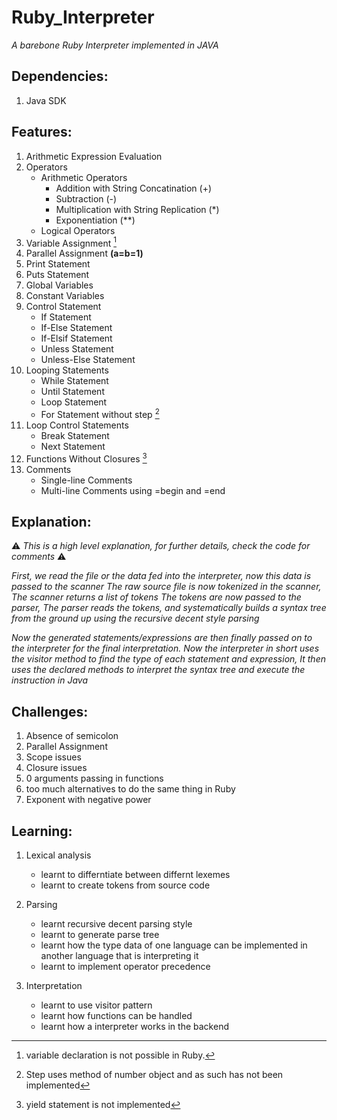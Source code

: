 # Ruby_Interpreter
*A barebone Ruby Interpreter implemented in JAVA*

## **Dependencies:**  
1. Java SDK

## **Features:**
1. Arithmetic Expression Evaluation
2. Operators
    - Arithmetic Operators
        - Addition with String Concatination (+) 
        - Subtraction (-)
        - Multiplication with String Replication (*)
        - Exponentiation (**) 
    - Logical Operators
3. Variable Assignment [^1]
4. Parallel Assignment **(a=b=1)**
5. Print Statement
6. Puts Statement
7. Global Variables
8. Constant Variables
9. Control Statement
    - If Statement
    - If-Else Statement
    - If-Elsif Statement
    - Unless Statement
    - Unless-Else Statement
10. Looping Statements
    - While Statement
    - Until Statement
    - Loop Statement
    - For Statement without step [^2]
11. Loop Control Statements
    - Break Statement
    - Next Statement
12. Functions Without Closures [^3]
13. Comments 
    - Single-line Comments
    - Multi-line Comments using =begin and =end

## **Explanation:**

:warning: *This is a high level explanation, for further details, check the code for comments* :warning: 


*First, we read the file or the data fed into the interpreter, now this data is passed to the scanner*
*The raw source file is now tokenized in the scanner, The scanner returns a list of tokens* 
*The tokens are now passed to the parser, The parser reads the tokens, and systematically builds a syntax tree* 
*from the ground up using the recursive decent style parsing*

*Now the generated statements/expressions are then finally passed on to the interpreter for the final*
*interpretation. Now the interpreter in short uses the visitor method to find the type of each statement*
*and expression, It then uses the declared methods to interpret the syntax tree and execute the instruction*
*in Java*


## **Challenges:**

1. Absence of semicolon
2. Parallel Assignment
3. Scope issues
4. Closure issues
5. 0 arguments passing in functions
6. too much alternatives to do the same thing in Ruby
7. Exponent with negative power

## **Learning:**

1. Lexical analysis
    - learnt to differntiate between differnt lexemes
    - learnt to create tokens from source code
2. Parsing
    - learnt recursive decent parsing style
    - learnt to generate parse tree
    - learnt how the type data of one language can be implemented in another language that is interpreting it
    - learnt to implement operator precedence

3. Interpretation
    - learnt to use visitor pattern
    - learnt how functions can be handled 
    - learnt how a interpreter works in the backend

[^1]: variable declaration is not possible in Ruby.
[^2]: Step uses method of number object and as such has not been implemented
[^3]: yield statement is not implemented